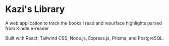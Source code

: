 # Kazi's Library

A web application to track the books I read and resurface highlights parsed from Kindle e-reader

Built with React, Tailwind CSS, Node.js, Express.js, Prisma, and PostgreSQL.
